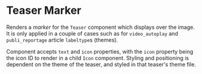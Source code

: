 # Teaser Marker

Renders a *marker* for the `Teaser` component which displays over the image. It is only applied in a couple of cases such as for `video_autoplay` and `publi_reportage` article `labeltype`s (themes).

Component accepts `text` and `icon` properties, with the `icon` property being the icon ID to render in a child `Icon` component. Styling and positioning is dependent on the theme of the teaser, and styled in that teaser's theme file.
